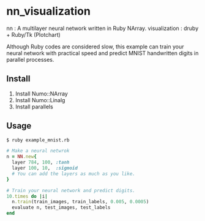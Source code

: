 # nn_visualization
nn : A multilayer neural network written in Ruby NArray.
visualization : druby + Ruby/Tk (Plotchart)

Although Ruby codes are considered slow, this example can train your neural network with practical speed and predict MNIST handwritten digits in parallel processes.

## Install
1. Install Numo::NArray
2. Install Numo::Linalg
3. Install parallels

## Usage
```bash
$ ruby example_mnist.rb
```

```ruby
# Make a neural netwrok
n = NN.new{
  layer 784, 100, :tanh
  layer 100, 10,  :sigmoid
  # You can add the layers as much as you like. 
}

# Train your neural network and predict digits.
10.times do |i|
  n.train(train_images, train_labels, 0.005, 0.0005)
  evaluate n, test_images, test_labels
end
```
